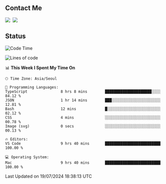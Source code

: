 ## Contact Me
<a href="https://instagram.com/_hongrok"><img src="https://img.shields.io/badge/Instagram-E4405F?style=for-the-badge&logo=Instagram&logoColor=white"/></a>&nbsp;
<img src="https://img.shields.io/badge/HongRok @hlog2e-5865F2?style=for-the-badge&logo=Discord&logoColor=white"/>&nbsp;

## Status

<!--START_SECTION:waka-->
![Code Time](http://img.shields.io/badge/Code%20Time-688%20hrs%2037%20mins-blue)

![Lines of code](https://img.shields.io/badge/From%20Hello%20World%20I%27ve%20Written-545.4%20thousand%20lines%20of%20code-blue)

📊 **This Week I Spent My Time On** 

```text
🕑︎ Time Zone: Asia/Seoul

💬 Programming Languages: 
TypeScript               8 hrs 8 mins        █████████████████████░░░░   84.12 % 
JSON                     1 hr 14 mins        ███░░░░░░░░░░░░░░░░░░░░░░   12.81 % 
Bash                     12 mins             █░░░░░░░░░░░░░░░░░░░░░░░░   02.12 % 
CSS                      4 mins              ░░░░░░░░░░░░░░░░░░░░░░░░░   00.78 % 
Image (svg)              0 secs              ░░░░░░░░░░░░░░░░░░░░░░░░░   00.13 % 

🔥 Editors: 
VS Code                  9 hrs 40 mins       █████████████████████████   100.00 % 

💻 Operating System: 
Mac                      9 hrs 40 mins       █████████████████████████   100.00 % 
```


 Last Updated on 19/07/2024 18:38:13 UTC
<!--END_SECTION:waka-->
